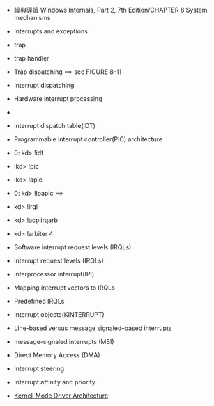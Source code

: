 # 

- 經典導讀 Windows Internals, Part 2, 7th Edition/CHAPTER 8 System mechanisms

- Interrupts and exceptions
- trap 
- trap handler
- Trap dispatching ==> see FIGURE 8-11 

- Interrupt dispatching
- Hardware interrupt processing
- 
- interrupt dispatch table(IDT)
- Programmable interrupt controller(PIC) architecture

- 0: kd> !idt
- lkd> !pic
- lkd> !apic
- 0: kd> !ioapic  ==> 
- kd> !irql
- kd> !acpiirqarb
- kd> !arbiter 4

- Software interrupt request levels (IRQLs)
- interrupt request levels (IRQLs)
- interprocessor interrupt(IPI)
- Mapping interrupt vectors to IRQLs
- Predefined IRQLs
- Interrupt objects(KINTERRUPT)
- Line-based versus message signaled–based interrupts
- message-signaled interrupts (MSI)
- Direct Memory Access (DMA)
- Interrupt steering
- Interrupt affinity and priority


- [Kernel-Mode Driver Architecture](https://docs.microsoft.com/en-us/windows-hardware/drivers/kernel/)
